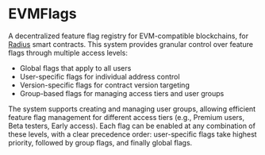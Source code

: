 # EVMFlags

A decentralized feature flag registry for EVM-compatible blockchains, for [Radius](https://radiustech.xyz) smart contracts. This system provides granular control over feature flags through multiple access levels:

- Global flags that apply to all users
- User-specific flags for individual address control
- Version-specific flags for contract version targeting
- Group-based flags for managing access tiers and user groups

The system supports creating and managing user groups, allowing efficient feature flag management for different access tiers (e.g., Premium users, Beta testers, Early access). Each flag can be enabled at any combination of these levels, with a clear precedence order: user-specific flags take highest priority, followed by group flags, and finally global flags.